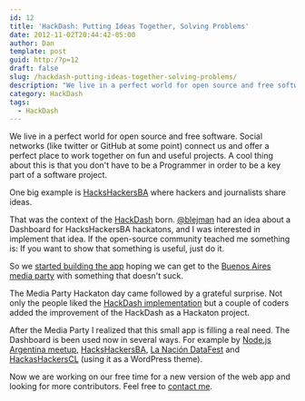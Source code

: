 ```yaml
---
id: 12
title: 'HackDash: Putting Ideas Together, Solving Problems'
date: 2012-11-02T20:44:42-05:00
author: Dan
template: post
guid: http:/?p=12
draft: false
slug: /hackdash-putting-ideas-together-solving-problems/
description: "We live in a perfect world for open source and free software. Social networks (like twitter or GitHub at some point) connect us and offer a perfect place to work together on fun and useful projects. A cool thing about this is that you don't have to be a Programmer in order to be a key part of a software project."
category: HackDash
tags:
  - HackDash
---
```

We live in a perfect world for open source and free software. Social networks (like twitter or GitHub at some point) connect us and offer a perfect place to work together on fun and useful projects. A cool thing about this is that you don't have to be a Programmer in order to be a key part of a software project.

One big example is [HacksHackersBA](https://hhba.info) where hackers and journalists share ideas.

That was the context of the [HackDash](https://github.com/danzajdband/hackdash) born. [@blejman](https://twitter.com/blejman) had an idea about a Dashboard for HacksHackersBA hackatons, and I was interested in implement that idea. If the open-source community teached me something is: If you want to show that something is useful, just do it.

So we [started building the app](https://github.com/hhba/hackdash/commit/6de06c5b37f6ed44b9849859e6735d6c456d0c8e) hoping we can get to the [Buenos Aires media party](https://mediaparty.hhba.info) with something that doesn't suck.

The Media Party Hackaton day came followed by a grateful surprise. Not only the people liked the [HackDash implementation](https://hackdash.hhba.info) but a couple of coders added the improvement of the HackDash as a Hackaton project.

After the Media Party I realized that this small app is filling a real need. The Dashboard is been used now in several ways. For example by [Node.js Argentina meetup](https://https://dashboard-ar.jit.su/), [HacksHackersBA](https://hackdash.hhba.info), [La Nación DataFest](https://hackdash.datafest.org.ar) and [HackasHackersCL](https://ideas.hackshackers.cl/) (using it as a WordPress theme).

Now we are working on our free time for a new version of the web app and looking for more contributors. Feel free to [contact me](mailto:dan.zajdband@gmail.com).